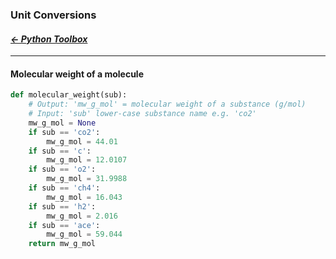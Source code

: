 ### Unit Conversions
#### _[&larr; Python Toolbox](python_toolbox.md)_

---

#### Molecular weight of a molecule

```python
def molecular_weight(sub):
    # Output: 'mw_g_mol' = molecular weight of a substance (g/mol)
    # Input: 'sub' lower-case substance name e.g. 'co2'
    mw_g_mol = None
    if sub == 'co2':
        mw_g_mol = 44.01
    if sub == 'c':
        mw_g_mol = 12.0107
    if sub == 'o2':
        mw_g_mol = 31.9988
    if sub == 'ch4':
        mw_g_mol = 16.043
    if sub == 'h2':
        mw_g_mol = 2.016
    if sub == 'ace':
        mw_g_mol = 59.044
    return mw_g_mol
```
